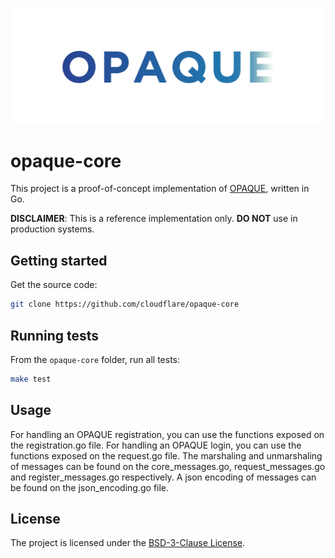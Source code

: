 ![OPAQUE logo](opaque.png)
# opaque-core

This project is a proof-of-concept implementation
of [OPAQUE](https://github.com/cfrg/draft-irtf-cfrg-opaque/), written
in Go.

**DISCLAIMER**: This is a reference implementation only. **DO NOT** use in
production systems.

## Getting started

Get the source code:

```sh
git clone https://github.com/cloudflare/opaque-core
```

## Running tests

From the `opaque-core` folder, run all tests:

```sh
make test
```

## Usage

For handling an OPAQUE registration, you can use the functions exposed on the
registration.go file.
For handling an OPAQUE login, you can use the functions exposed on the
request.go file.
The marshaling and unmarshaling of messages can be found on the core_messages.go,
request_messages.go and register_messages.go respectively.
A json encoding of messages can be found on the json_encoding.go file.

## License

The project is licensed under the [BSD-3-Clause License](LICENSE).
